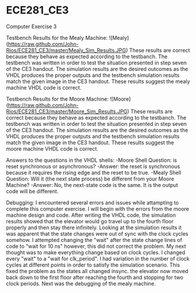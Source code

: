 ECE281_CE3
==========

Computer Exercise 3

Testbench Results for the Mealy Machine:
![Mealy] (https://raw.github.com/John-Rios/ECE281_CE3/master/Mealy_Sim_Results.JPG)
These results are correct because they behave as expected according to the testbanch. The testbench was written in order to test the situation presented in step seven of the CE3 handout. The simulation results are the desired outcomes as the VHDL produces the proper outputs and the testbench simulation results match the given image in the CE3 handout. These results suggest the mealy machine VHDL code is correct. 


Testbench Results for the Moore Machine:
![Moore] (https://raw.github.com/John-Rios/ECE281_CE3/master/Moore_Sim_Results.JPG)
These results are correct because they behave as expected according to the testbanch. The testbench was written in order to test the situation presented in step seven of the CE3 handout. The simulation results are the desired outcomes as the VHDL produces the proper outputs and the testbench simulation results match the given image in the CE3 handout. These results suggest the moore machine VHDL code is correct. 

Answers to the questions in the VHDL shells:
 -Moore Shell Question: is reset synchronous or asynchronous? -Answer: the reset is synchronous because it requires the rising edge and the reset to be true.
 -Mealy Shell Question: Will it (the next state process) be different from your Moore Machine? -Answer: No, the next-state code is the same. It is the output code will be different. 

Debugging: 
  I encountered several errors and issues while attampting to complete this computer exercise. I will begin with the errors from the moore machine design and code. After writing the VHDL code, the simulation results showed that the elevator would go travel up to the fourth floor properly and then stay there infinitely. Looking at the simulation results it was apparent that the state changes were out of sync with the clock cycles somehow. I attempted changing the "wait" after the state change lines of code to "wait for 10 ns" however, this did not correct the problem. My next thought was to make everything change based on clock cycles. I changed every "wait" to a "wait for clk_period". I had variation in the number of clock cycles at different points in order to satisfy the simulation scenario. This fixed the problem as the states all changed insync. the elevator now moved back down to the first floor after reaching the fourth and stopping for two clock periods. 
  Next was the debugging of the mealy machine. 


